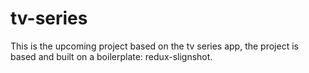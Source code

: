# tv-series
This is the upcoming project based on the tv series app, the project is based and built on a boilerplate: redux-slignshot. 
